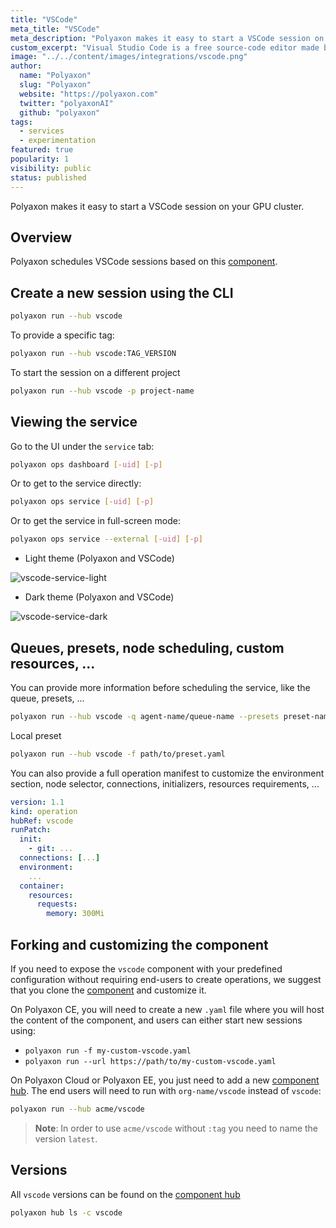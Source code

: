 ```yaml
---
title: "VSCode"
meta_title: "VSCode"
meta_description: "Polyaxon makes it easy to start a VSCode session on your GPU cluster."
custom_excerpt: "Visual Studio Code is a free source-code editor made by Microsoft for Windows, Linux and macOS. Features include support for debugging, syntax highlighting, intelligent code completion, snippets, code refactoring, and embedded Git."
image: "../../content/images/integrations/vscode.png"
author:
  name: "Polyaxon"
  slug: "Polyaxon"
  website: "https://polyaxon.com"
  twitter: "polyaxonAI"
  github: "polyaxon"
tags:
  - services
  - experimentation
featured: true
popularity: 1
visibility: public
status: published
---
```


Polyaxon makes it easy to start a VSCode session on your GPU cluster.

## Overview

Polyaxon schedules VSCode sessions based on this [component](https://cloud.polyaxon.com/ui/polyaxon/hub/vscode/versions?version=latest).

## Create a new session using the CLI

```bash
polyaxon run --hub vscode
```

To provide a specific tag:

```bash
polyaxon run --hub vscode:TAG_VERSION
```

To start the session on a different project

```bash
polyaxon run --hub vscode -p project-name
```


## Viewing the service 

Go to the UI under the `service` tab:

```bash
polyaxon ops dashboard [-uid] [-p]
```

Or to get to the service directly:

```bash
polyaxon ops service [-uid] [-p]
```

Or to get the service in full-screen mode:

```bash
polyaxon ops service --external [-uid] [-p]
```

 * Light theme (Polyaxon and VSCode)

![vscode-service-light](../../content/images/integrations/vscode/vscode-service-light.png)

 * Dark theme (Polyaxon and VSCode)

![vscode-service-dark](../../content/images/integrations/vscode/vscode-service-dark.png)

## Queues, presets, node scheduling, custom resources, ... 

You can provide more information before scheduling the service, like the queue, presets, ...

```bash
polyaxon run --hub vscode -q agent-name/queue-name --presets preset-name1,preset-name2
```

Local preset

```bash
polyaxon run --hub vscode -f path/to/preset.yaml
```

You can also provide a full operation manifest to customize the environment section, node selector, connections, initializers, resources requirements, ...

```yaml
version: 1.1
kind: operation
hubRef: vscode
runPatch:
  init:
    - git: ...
  connections: [...]
  environment:
    ...
  container:
    resources:
      requests:
        memory: 300Mi
``` 

## Forking and customizing the component

If you need to expose the `vscode` component with your predefined configuration without requiring end-users to create operations, 
we suggest that you clone the [component](https://cloud.polyaxon.com/ui/polyaxon/hub/vscode/versions?version=latest) and customize it.

On Polyaxon CE, you will need to create a new `.yaml` file where you will host the content of the component, and users can either start new sessions using:

 * `polyaxon run -f my-custom-vscode.yaml`
 * `polyaxon run --url https://path/to/my-custom-vscode.yaml` 

On Polyaxon Cloud or Polyaxon EE, you just need to add a new [component hub](/docs/management/component-hub/).
The end users will need to run with `org-name/vscode` instead of `vscode`:

```bash
polyaxon run --hub acme/vscode
```

> **Note**: In order to use `acme/vscode` without `:tag` you need to name the version `latest`.


## Versions

All `vscode` versions can be found on the [component hub](https://cloud.polyaxon.com/ui/polyaxon/hub/vscode/versions)

```bash
polyaxon hub ls -c vscode
```

